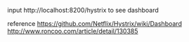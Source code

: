 input http://localhost:8200/hystrix to see dashboard

reference 
https://github.com/Netflix/Hystrix/wiki/Dashboard
http://www.roncoo.com/article/detail/130385